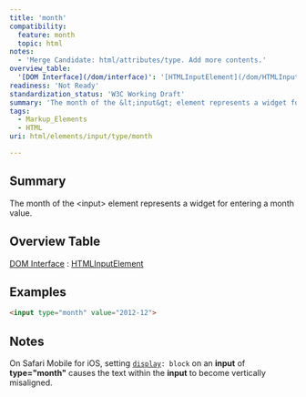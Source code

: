 ```yaml
---
title: 'month'
compatibility:
  feature: month
  topic: html
notes:
  - 'Merge Candidate: html/attributes/type. Add more contents.'
overview_table:
  '[DOM Interface](/dom/interface)': '[HTMLInputElement](/dom/HTMLInputElement)'
readiness: 'Not Ready'
standardization_status: 'W3C Working Draft'
summary: 'The month of the &lt;input&gt; element represents a widget for entering a month value.'
tags:
  - Markup_Elements
  - HTML
uri: html/elements/input/type/month

---
```

## Summary

The month of the &lt;input&gt; element represents a widget for entering a month value.

## Overview Table

[DOM Interface](/dom/interface)
:   [HTMLInputElement](/dom/HTMLInputElement)

## Examples

``` html
<input type="month" value="2012-12">
```

## Notes

On Safari Mobile for iOS, setting [`display`](/css/properties/display)`: block` on an **input** of **type="month"** causes the text within the **input** to become vertically misaligned.
